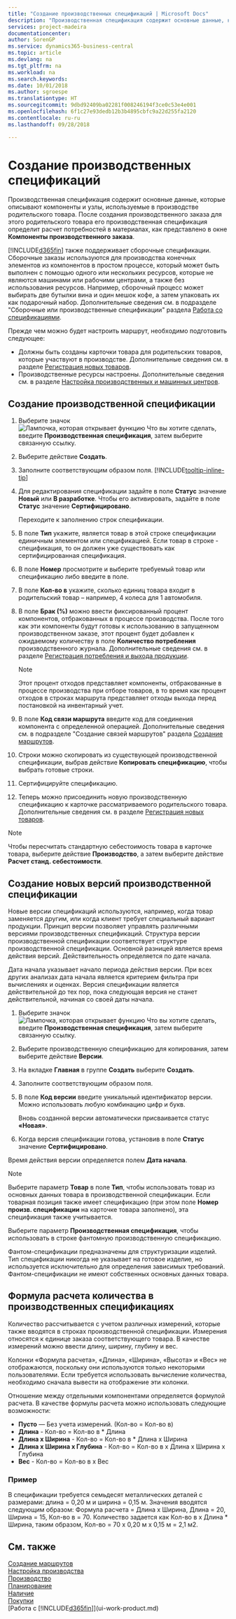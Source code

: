 ```yaml
---
title: "Создание производственных спецификаций | Microsoft Docs"
description: "Производственная спецификация содержит основные данные, которые описывают компоненты и узлы, используемые в производстве родительского товара. После создания производственного заказа для этого родительского товара его производственная спецификация определит расчет потребностей в материалах, как представлено в окне **Компоненты производственного заказа**."
services: project-madeira
documentationcenter: 
author: SorenGP
ms.service: dynamics365-business-central
ms.topic: article
ms.devlang: na
ms.tgt_pltfrm: na
ms.workload: na
ms.search.keywords: 
ms.date: 10/01/2018
ms.author: sgroespe
ms.translationtype: HT
ms.sourcegitcommit: 9dbd92409ba02281f008246194f3ce0c53e4e001
ms.openlocfilehash: 6f1c27e93dedb12b3b4895cbfc9a22d255fa2120
ms.contentlocale: ru-ru
ms.lasthandoff: 09/28/2018

---
```

# <a name="create-production-boms"></a>Создание производственных спецификаций
Производственная спецификация содержит основные данные, которые описывают компоненты и узлы, используемые в производстве родительского товара. После создания производственного заказа для этого родительского товара его производственная спецификация определит расчет потребностей в материалах, как представлено в окне **Компоненты производственного заказа**.

[!INCLUDE[d365fin](includes/d365fin_md.md)] также поддерживает сборочные спецификации. Сборочные заказы используются для производства конечных элементов из компонентов в простом процессе, который может быть выполнен с помощью одного или нескольких ресурсов, которые не являются машинами или рабочими центрами, а также без использования ресурсов. Например, сборочный процесс может выбирать две бутылки вина и один мешок кофе, а затем упаковать их как подарочный набор. Дополнительные сведения см. в подразделе "Сборочные или производственные спецификации" раздела [Работа со спецификациями](inventory-how-work-BOMs.md).  

Прежде чем можно будет настроить маршрут, необходимо подготовить следующее:  

- Должны быть созданы карточки товара для родительских товаров, которые участвуют в производстве. Дополнительные сведения см. в разделе [Регистрация новых товаров](inventory-how-register-new-items.md).
- Производственные ресурсы настроены. Дополнительные сведения см. в разделе [Настройка производственных и машинных центров](production-how-to-set-up-work-and-machine-centers.md).

## <a name="to-create-a-production-bom"></a>Создание производственной спецификации  
1. Выберите значок ![Лампочка, которая открывает функцию Что вы хотите сделать](media/ui-search/search_small.png "Что вы хотите сделать"), введите **Производственная спецификация**, затем выберите связанную ссылку.  
2. Выберите действие **Создать**.  
3. Заполните соответствующим образом поля. [!INCLUDE[tooltip-inline-tip](includes/tooltip-inline-tip_md.md)]
4. Для редактирования спецификации задайте в поле **Статус** значение **Новый** или **В разработке**. Чтобы его активировать, задайте в поле **Статус** значение **Сертифицировано**.  

    Переходите к заполнению строк спецификации.
5. В поле **Тип** укажите, является товар в этой строке спецификации единичным элементом или спецификацией. Если товар в строке - спецификация, то он должен уже существовать как сертифицированная спецификация.  
6.  В поле **Номер** просмотрите и выберите требуемый товар или спецификацию либо введите в поле.  
7.  В поле **Кол-во в** укажите, сколько единиц товара входит в родительский товар – например, 4 колеса для 1 автомобиля.  
8.  В поле **Брак (%)** можно ввести фиксированный процент компонентов, отбракованных в процессе производства. После того как эти компоненты будут готовы к использованию в запущенном производственном заказе, этот процент будет добавлен к ожидаемому количеству в поле **Количество потребления** производственного журнала. Дополнительные сведения см. в разделе [Регистрация потребления и выхода продукции](production-how-to-register-consumption-and-output.md).  

    > [!NOTE]  
    >  Этот процент отходов представляет компоненты, отбракованные в процессе производства при отборе товаров, в то время как процент отходов в строках маршрута представляет отходы выхода перед постановкой на инвентарный учет.  

9.  В поле **Код связи маршрута** введите код для соединения компонента с определенной операцией. Дополнительные сведения см. в подразделе "Создание связей маршрутов" раздела [Создание маршрутов](production-how-to-create-routings.md).
10. Строки можно скопировать из существующей производственной спецификации, выбрав действие **Копировать спецификацию**, чтобы выбрать готовые строки.  
11.  Сертифицируйте спецификацию.  
12.  Теперь можно присоединить новую производственную спецификацию к карточке рассматриваемого родительского товара. Дополнительные сведения см. в разделе [Регистрация новых товаров](inventory-how-register-new-items.md).  

> [!NOTE]  
>  Чтобы пересчитать стандартную себестоимость товара в карточке товара, выберите действие **Производство**, а затем выберите действие **Расчет станд. себестоимости**.  

## <a name="to-create-a-new-versions-of-a-production-bom"></a>Создание новых версий производственной спецификации
Новые версии спецификаций используются, например, когда товар заменяется другим, или когда клиент требует специальный вариант продукции. Принцип версии позволяет управлять различными версиями производственных спецификаций. Структура версии производственной спецификации соответствует структуре производственной спецификации. Основной разницей является время действия версий. Действительность определяется по дате начала.  

Дата начала указывает начало периода действия версии. При всех других анализах дата начала является критерием фильтра при вычислениях и оценках. Версия спецификации является действительной до тех пор, пока следующая версия не станет действительной, начиная со своей даты начала.  

1.  Выберите значок ![Лампочка, которая открывает функцию Что вы хотите сделать](media/ui-search/search_small.png "Что вы хотите сделать"), введите **Производственная спецификация**, затем выберите связанную ссылку.  
2.  Выберите производственную спецификацию для копирования, затем выберите действие **Версии**.  
3.  На вкладке **Главная** в группе **Создать** выберите **Создать**.  
4. Заполните соответствующим образом поля.
5. В поле **Код версии** введите уникальный идентификатор версии. Можно использовать любую комбинацию цифр и букв.  

    Вновь созданной версии автоматически присваивается статус **«Новая»**.
6. Когда версия спецификации готова, установив в поле **Статус** значение **Сертифицировано**.  

Время действия версии определяется полем **Дата начала**.  

> [!NOTE]  
>  Выберите параметр **Товар** в поле **Тип**, чтобы использовать товар из основных данных товара в производственной спецификации. Если товарная позиция также имеет спецификацию (при этом поле **Номер произв. спецификации** на карточке товара заполнено), эта спецификация также учитывается.  
>   
>  Выберите параметр **Производственная спецификация**, чтобы использовать в строке фантомную производственную спецификацию.  
>   
>  Фантом-спецификации предназначены для структуризации изделий. Тип спецификации никогда не указывает на готовое изделие, но используется исключительно для определения зависимых требований. Фантом-спецификации не имеют собственных основных данных товара.

## <a name="quantity-calculation-formula-on-production-boms"></a>Формула расчета количества в производственных спецификациях  
Количество рассчитывается с учетом различных измерений, которые также вводятся в строках производственной спецификации. Измерения относятся к единице заказа соответствующего товара. В качестве измерений можно ввести длину, ширину, глубину и вес.  

Колонки «Формула расчета», «Длина», «Ширина», «Высота» и «Вес» не отображаются, поскольку они используются только некоторыми пользователями. Если требуется использовать вычисление количества, необходимо сначала вывести на отображение эти колонки.  

Отношение между отдельными компонентами определяется формулой расчета. В качестве формулы расчета можно использовать следующие возможности:  

-  **Пусто** — Без учета измерений. (Кол-во = Кол-во в)  
-  **Длина** - Кол-во = Кол-во в * Длина  
-  **Длина х Ширина** - Кол-во = Кол-во в * Длина x Ширина  
-  **Длина x Ширина x Глубина** - Кол-во = Кол-во в x Длина x Ширина x Глубина  
-  **Вес** - Кол-во = Кол-во в x Вес  

### <a name="example"></a>Пример  
В спецификации требуется семьдесят металлических деталей с размерами: длина = 0,20 м и ширина = 0,15 м. Значения вводятся следующим образом: Формула расчета = Длина x Ширина, Длина = 20, Ширина = 15, Кол-во в = 70. Количество задается как Кол-во в x Длина * Ширина, таким образом, Кол-во = 70 x 0,20 м x 0,15 м = 2,1 м2.  

## <a name="see-also"></a>См. также  
[Создание маршрутов](production-how-to-create-routings.md)   
[Настройка производства](production-configure-production-processes.md)  
[Производство](production-manage-manufacturing.md)    
[Планирование](production-planning.md)   
[Наличие](inventory-manage-inventory.md)  
[Покупки](purchasing-manage-purchasing.md)  
[Работа с [!INCLUDE[d365fin](includes/d365fin_md.md)]](ui-work-product.md)

